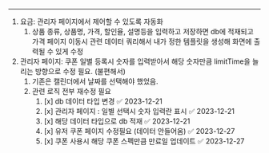 
---

1. 요금: 관리자 페이지에서 제어할 수 있도록 자동화
	1. 상품  종류, 상품명, 가격, 할인율, 설명등을 입력하고 저장하면 db에 적재되고 가격 페이지 이동시 관련 데이터 쿼리해서 내가 정한 템플릿을 생성해 화면에 출력될 수 있게 수정
2. 관리자 페이지: 쿠폰 일별 등록시 숫자를 입력받아서 해당 숫자만큼 limitTime을 늘리는 방향으로 수정 필요. (불편해서)
	1. 기존은 캘린더에서 날짜를 선택해야 했었음.
	2. 관련 로직 전부 재수정 필요
		1. [x] db 데이터 타입 변경 ✅ 2023-12-21
		2. [x] 관리자 페이지 : 일별 선택시 숫자 입력란 표시 ✅ 2023-12-21
		3. [x] 해당 데이터 타입으로 db 적재 ✅ 2023-12-21
		4. [x] 유저 쿠폰 페이지 수정필요 (데이터 안들어옴) ✅ 2023-12-27
		5. [x] 쿠폰 사용시 해당 쿠폰 스펙만큼 만료일 업데이트 ✅ 2023-12-27